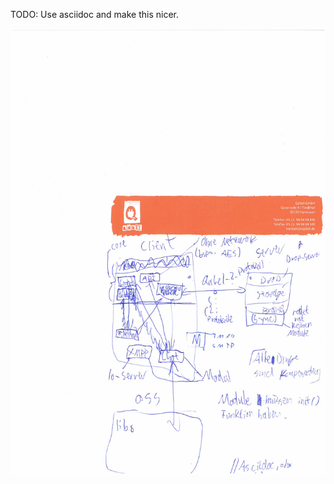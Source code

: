 TODO: Use asciidoc and make this nicer.

![architectural_overview.png](images/architectural_overview.png)